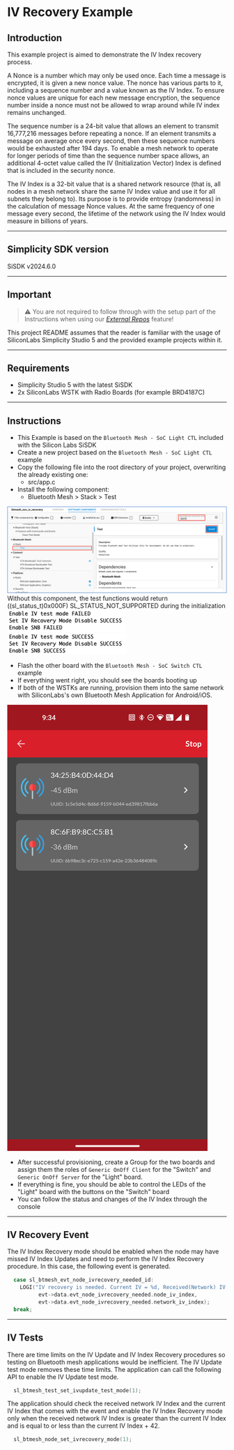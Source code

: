 # IV Recovery Example

## Introduction

This example project is aimed to demonstrate the IV Index recovery process.

A Nonce is a number which may only be used once. Each time a message is encrypted, it is given a new nonce value. The nonce has
various parts to it, including a sequence number and a value known as the IV Index. To ensure nonce values are unique for each new
message encryption, the sequence number inside a nonce must not be allowed to wrap around while IV index remains unchanged.

The sequence number is a 24-bit value that allows an element to transmit 16,777,216 messages before repeating a nonce. If an element transmits a message on average once every second, then these sequence numbers would be exhausted after 194 days. To enable a mesh network to operate for longer periods of time than the sequence number space allows, an additional 4-octet value called the
IV (Initialization Vector) Index is defined that is included in the security nonce.

The IV Index is a 32-bit value that is a shared network resource (that is, all nodes in a mesh network share the same IV Index value and
use it for all subnets they belong to). Its purpose is to provide entropy (randomness) in the calculation of message Nonce values. At the
same frequency of one message every second, the lifetime of the network using the IV Index would measure in billions of years.

---

## Simplicity SDK version ##

SiSDK v2024.6.0

---

## Important

> ⚠ You are not required to follow through with the setup part of the Instructions when using our [*External Repos*](../../README.md) feature!

This project README assumes that the reader is familiar with the usage of SiliconLabs Simplicity Studio 5 and the provided example projects within it.

---

## Requirements

  - Simplicity Studio 5 with the latest SiSDK
  - 2x SiliconLabs WSTK with Radio Boards (for example BRD4187C)

---

## Instructions

  - This Example is based on the ```Bluetooth Mesh - SoC Light CTL``` included with the Silicon Labs SiSDK
  - Create a new project based on the ```Bluetooth Mesh - SoC Light CTL``` example
  - Copy the following file into the root directory of your project, overwriting the already existing one:
    - src/app.c
  - Install the following component:
    - Bluetooth Mesh > Stack > Test

  ![bluetooth_mesh_test_component](images/bluetooth_mesh_test_component.png)
  Without this component, the test functions would return ((sl_status_t)0x000F) SL_STATUS_NOT_SUPPORTED during the initialization
  ![bluetooth_mesh_test_missing](images/bluetooth_mesh_test_missing.png)
  ![bluetooth_mesh_test_installed](images/bluetooth_mesh_test_installed.png)

  - Flash the other board with the ```Bluetooth Mesh - SoC Switch CTL``` example
  - If everything went right, you should see the boards booting up 
  - If both of the WSTKs are running, provision them into the same network with SiliconLabs's own Bluetooth Mesh Application for Android/iOS.

  ![bluetooth_mesh_provision](images/bluetooth_mesh_provision.jpg)

  - After successful provisioning, create a Group for the two boards and assign them the roles of ```Generic OnOff Client``` for the "Switch" and ```Generic OnOff Server``` for the "Light" board.
  - If everything is fine, you should be able to control the LEDs of the "Light" board with the buttons on the "Switch" board
  - You can follow the status and changes of the IV Index through the console

---

## IV Recovery Event

The IV Index Recovery mode should be enabled when the node may have missed IV Index Updates and need to perform the IV Index
Recovery procedure. In this case, the following event is generated.

```c
  case sl_btmesh_evt_node_ivrecovery_needed_id:
    LOGI("IV recovery is needed. Current IV = %d, Received(Network) IV = %d\r\n",
          evt->data.evt_node_ivrecovery_needed.node_iv_index,
          evt->data.evt_node_ivrecovery_needed.network_iv_index);
  break;
```

---

## IV Tests

There are time limits on the IV Update and IV Index Recovery procedures so testing on Bluetooth mesh applications would be inefficient. The IV Update test mode removes these time limits. The application can call the following API to enable the IV Update test mode.

```c
  sl_btmesh_test_set_ivupdate_test_mode(1);
```

The application should check the received network IV Index and the
current IV Index that comes with the event and enable the IV Index Recovery mode only when the received network IV Index is greater
than the current IV Index and is equal to or less than the current IV Index + 42.

```c
  sl_btmesh_node_set_ivrecovery_mode(1);
```